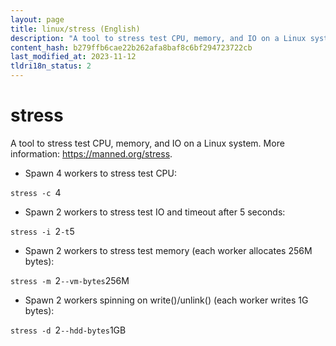 ```yaml
---
layout: page
title: linux/stress (English)
description: "A tool to stress test CPU, memory, and IO on a Linux system."
content_hash: b279ffb6cae22b262afa8baf8c6bf294723722cb
last_modified_at: 2023-11-12
tldri18n_status: 2
---
```

# stress

A tool to stress test CPU, memory, and IO on a Linux system.
More information: <https://manned.org/stress>.

- Spawn 4 workers to stress test CPU:

`stress -c `<span class="tldr-var badge badge-pill bg-dark-lm bg-white-dm text-white-lm text-dark-dm font-weight-bold">4</span>

- Spawn 2 workers to stress test IO and timeout after 5 seconds:

`stress -i `<span class="tldr-var badge badge-pill bg-dark-lm bg-white-dm text-white-lm text-dark-dm font-weight-bold">2</span>` -t `<span class="tldr-var badge badge-pill bg-dark-lm bg-white-dm text-white-lm text-dark-dm font-weight-bold">5</span>

- Spawn 2 workers to stress test memory (each worker allocates 256M bytes):

`stress -m `<span class="tldr-var badge badge-pill bg-dark-lm bg-white-dm text-white-lm text-dark-dm font-weight-bold">2</span>` --vm-bytes `<span class="tldr-var badge badge-pill bg-dark-lm bg-white-dm text-white-lm text-dark-dm font-weight-bold">256M</span>

- Spawn 2 workers spinning on write()/unlink() (each worker writes 1G bytes):

`stress -d `<span class="tldr-var badge badge-pill bg-dark-lm bg-white-dm text-white-lm text-dark-dm font-weight-bold">2</span>` --hdd-bytes `<span class="tldr-var badge badge-pill bg-dark-lm bg-white-dm text-white-lm text-dark-dm font-weight-bold">1GB</span>
